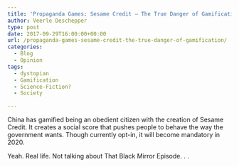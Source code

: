 ```yaml
---
title: 'Propaganda Games: Sesame Credit – The True Danger of Gamification'
author: Veerle Deschepper
type: post
date: 2017-09-29T16:00:00+00:00
url: /propaganda-games-sesame-credit-the-true-danger-of-gamification/
categories:
  - Blog
  - Opinion
tags:
  - dystopian
  - Gamification
  - Science-Fiction?
  - Society

---
```

China has gamified being an obedient citizen with the creation of Sesame Credit. It creates a social score that pushes people to behave the way the government wants. Though currently opt-in, it will become mandatory in 2020.

Yeah. Real life. Not talking about That Black Mirror Episode. . .

<span class="embed-youtube" style="text-align:center; display: block;"></span>

&nbsp;